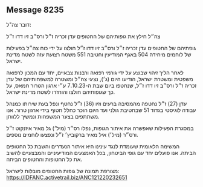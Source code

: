 ## Message 8235

דובר צה"ל:

צה״ל חילץ את גופותיהם של החטופים עדן זכריה ז״ל ורס״ב זיו דדו ז״ל

גופתיהם של החטופים עדן זכריה ז״ל ורס״ב זיו דדו ז״ל חולצו על ידי כוח צה״ל בפעילות של לוחמים מיחידה 504 באגף המודיעין וחטיבה 551 משטח רצועת עזה לשטח מדינת ישראל.

לאחר הליך זיהוי שבוצע על ידי גורמי רפואה ורבנות צבאיים, יחד עם המכון לרפואה משפטית ומשטרת ישראל, הודיעו היום (ג׳), נציגי צה״ל ומשטרה למשפחותיהם של עדן זכריה ז״ל ורס״ב זיו דדו ז״ל, שנחטפו ביום שבת ה-7.10.23 ע״י ארגון הטרור חמאס, על כך שגופותיהם חולצו והוחזרו לשטח מדינת ישראל. 

עדן (27) ז״ל נחטפה מהמסיבה ברעים וזיו (36) ז״ל נחטף ונפל בעת שירותו כמנהל עבודה לוגיסטי בגדוד 51 שבחטיבת גולני ועד היום הוכר כחלל חטוף בידי ארגון טרור. 
אנו משתתפים בצער המשפחות ונמשיך ללוותן.  

במסגרת הפעילות שאפשרה את איתור הגופות, נפלו רס״ר (מיל׳) גל מאיר איזנקוט ז״ל ורס״ר (מיל׳) איל מאיר ברקוביץ׳ ז״ל ונפצעו לוחמים נוספים.

המשימה הלאומית שעומדת לנגד עינינו היא איתור הנעדרים והשבת כל החטופים הביתה. אנו פועלים יחד עם גופי הביטחון, בכל האמצעים המודיעיניים והמבצעיים להשיב את כל החטופות והחטופים הביתה.

מצורפת תמונה של גופות החטופים מובלות לישראל: https://IDFANC.activetrail.biz/ANC121220232651

